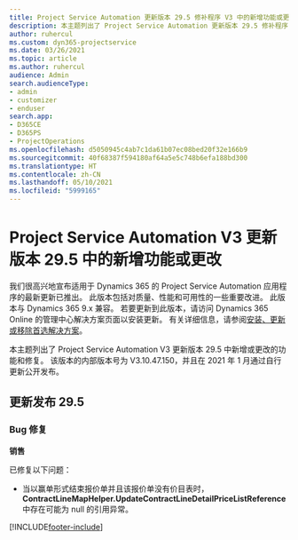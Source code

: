 ```yaml
---
title: Project Service Automation 更新版本 29.5 修补程序 V3 中的新增功能或更改
description: 本主题列出了 Project Service Automation 更新版本 29.5 修补程序 V3 中推出的功能和修复。
author: ruhercul
ms.custom: dyn365-projectservice
ms.date: 03/26/2021
ms.topic: article
ms.author: ruhercul
audience: Admin
search.audienceType:
- admin
- customizer
- enduser
search.app:
- D365CE
- D365PS
- ProjectOperations
ms.openlocfilehash: d5050945c4ab7c1da61b07ec08bed20f32e166b9
ms.sourcegitcommit: 40f68387f594180af64a5e5c748b6efa188bd300
ms.translationtype: HT
ms.contentlocale: zh-CN
ms.lasthandoff: 05/10/2021
ms.locfileid: "5999165"
---
```

# <a name="whats-new-or-changed-in-project-service-automation-update-release-295-v3"></a>Project Service Automation V3 更新版本 29.5 中的新增功能或更改

我们很高兴地宣布适用于 Dynamics 365 的 Project Service Automation 应用程序的最新更新已推出。 此版本包括对质量、性能和可用性的一些重要改进。 此版本与 Dynamics 365 9.x 兼容。 若要更新到此版本，请访问 Dynamics 365 Online 的管理中心解决方案页面以安装更新。 有关详细信息，请参阅[安装、更新或移除首选解决方案](/power-platform/admin/install-remove-preferred-solution.md)。

本主题列出了 Project Service Automation V3 更新版本 29.5 中新增或更改的功能和修复。 该版本的内部版本号为 V3.10.47.150，并且在 2021 年 1 月通过自行更新公开发布。

## <a name="update-release-295"></a>更新发布 29.5

### <a name="bug-fixes"></a>Bug 修复


**销售**

已修复以下问题：

- 当以赢单形式结束报价单并且该报价单没有价目表时，**ContractLineMapHelper.UpdateContractLineDetailPriceListReference** 中存在可能为 null 的引用异常。


[!INCLUDE[footer-include](../includes/footer-banner.md)]
